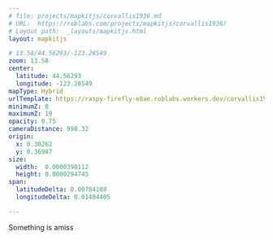 ```yaml
---
# file: projects/mapkitjs/corvallis1936.md
# URL:  https://roblabs.com/projects/mapkitjs/corvallis1936/
# Layout path:  _layouts/mapkitjs.html
layout: mapkitjs

# 13.58/44.56293/-123.28549
zoom: 13.58
center:
  latitude: 44.56293
  longitude: -123.28549
mapType: Hybrid
urlTemplate: https://raspy-firefly-e8ae.roblabs.workers.dev/corvallis1936/{z}/{x}/{y}.png
minimumZ: 8
maximumZ: 19
opacity: 0.75
cameraDistance: 998.32
origin: 
  x: 0.30262
  y: 0.36987
size:
  width:  0.0000390112
  height: 0.0000294745
span:
  latitudeDelta: 0.00784108
  longitudeDelta: 0.01404405

---
```


Something is amiss
